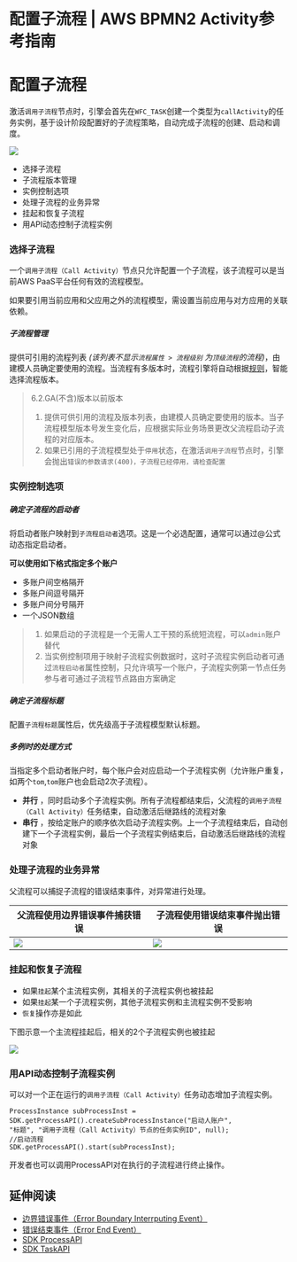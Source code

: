 # 配置子流程 | AWS BPMN2 Activity参考指南

# 配置子流程

激活`调用子流程`节点时，引擎会首先在`WFC_TASK`创建一个类型为`callActivity`的任务实例，基于设计阶段配置好的子流程策略，自动完成子流程的创建、启动和调度。

![](https://docs.awspaas.com/reference-guide/aws-paas-process-activity-reference-guide/call_activity/callactivity.png)

  * 选择子流程
  * 子流程版本管理
  * 实例控制选项
  * 处理子流程的业务异常
  * 挂起和恢复子流程
  * 用API动态控制子流程实例

### 选择子流程

一个`调用子流程（Call Activity）`节点只允许配置一个子流程，该子流程可以是当前AWS PaaS平台任何有效的流程模型。

如果要引用当前应用和父应用之外的流程模型，需设置当前应用与对方应用的关联依赖。

##### 子流程管理

提供可引用的流程列表 _(该列表不显示`流程属性 > 流程级别` 为`顶级流程`的流程)_，由建模人员确定要使用的流程。当流程有多版本时，流程引擎将自动根据[规则](<https://docs.awspaas.com/reference-guide/aws-paas-process-event-reference-guide/appendix/process_model_version.html>)，智能选择流程版本。

> 6.2.GA(不含)版本以前版本
> 
>   1. 提供可供引用的流程及版本列表，由建模人员确定要使用的版本。当子流程模型版本号发生变化后，应根据实际业务场景更改父流程启动子流程的对应版本。
>   2. 如果已引用的子流程模型处于`停用`状态，在激活`调用子流程`节点时，引擎会抛出`错误的参数请求(400)，子流程已经停用，请检查配置`
> 

### 实例控制选项

##### 确定子流程的启动者

将启动者账户映射到`子流程启动者`选项。这是一个必选配置，通常可以通过@公式动态指定启动者。

**可以使用如下格式指定多个账户**

  * 多账户间空格隔开
  * 多账户间逗号隔开
  * 多账户间分号隔开
  * 一个JSON数组

>   1. 如果启动的子流程是一个无需人工干预的系统短流程，可以`admin`账户替代
>   2. 当实例控制项用于映射子流程实例数据时，这时子流程实例启动者可通过`流程启动者`属性控制，只允许填写一个账户，子流程实例第一节点任务参与者可通过子流程节点路由方案确定
> 

##### 确定子流程标题

配置`子流程标题`属性后，优先级高于子流程模型默认标题。

##### 多例时的处理方式

当指定多个启动者账户时，每个账户会对应启动一个子流程实例（允许账户重复，如两个`tom`,`tom`账户也会启动2次子流程）。

  * **并行** ，同时启动多个子流程实例。所有子流程都结束后，父流程的`调用子流程（Call Activity）`任务结束，自动激活后继路线的流程对象
  * **串行** ，按给定账户的顺序依次启动子流程实例。上一个子流程结束后，自动创建下一个子流程实例，最后一个子流程实例结束后，自动激活后继路线的流程对象

### 处理子流程的业务异常

父流程可以捕捉子流程的错误结束事件，对异常进行处理。

父流程使用边界错误事件捕获错误 | 子流程使用错误结束事件抛出错误  
---|---  
![](https://docs.awspaas.com/reference-guide/aws-paas-process-activity-reference-guide/call_activity/2.png) | ![](https://docs.awspaas.com/reference-guide/aws-paas-process-activity-reference-guide/call_activity/1.png)  
  
### 挂起和恢复子流程

  * 如果`挂起`某个主流程实例，其相关的子流程实例也被挂起
  * 如果`挂起`某一个子流程实例，其他子流程实例和主流程实例不受影响
  * `恢复`操作亦是如此

下图示意一个主流程挂起后，相关的2个子流程实例也被挂起

![](https://docs.awspaas.com/reference-guide/aws-paas-process-activity-reference-guide/call_activity/3.png)

### 用API动态控制子流程实例

可以对一个正在运行的`调用子流程（Call Activity）`任务动态增加子流程实例。
    
    
    ProcessInstance subProcessInst = SDK.getProcessAPI().createSubProcessInstance("启动人账户",
    "标题", "调用子流程（Call Activity）节点的任务实例ID", null);
    //启动流程
    SDK.getProcessAPI().start(subProcessInst);
    

开发者也可以调用ProcessAPI对在执行的子流程进行终止操作。

## 延伸阅读

  * [边界错误事件（Error Boundary Interrputing Event）](<https://docs.awspaas.com/reference-guide/aws-paas-process-event-reference-guide/boundaryevents/error_boundary_interrputing_event.html>)
  * [错误结束事件（Error End Event）](<https://docs.awspaas.com/reference-guide/aws-paas-process-event-reference-guide/endevents/error_end_event.html>)
  * [SDK ProcessAPI](<https://docs.awspaas.com/api/aws-api-javadoc/com/actionsoft/sdk/local/api/ProcessAPI.html>)
  * [SDK TaskAPI](<https://docs.awspaas.com/api/aws-api-javadoc/com/actionsoft/sdk/local/api/TaskAPI.html>)
